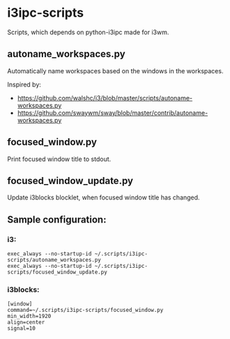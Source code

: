 # i3ipc-scripts
Scripts, which depends on python-i3ipc made for i3wm.
## autoname_workspaces.py
Automatically name workspaces based on the windows in the workspaces.

Inspired by:
- https://github.com/walshc/i3/blob/master/scripts/autoname-workspaces.py
- https://github.com/swaywm/sway/blob/master/contrib/autoname-workspaces.py

## focused_window.py
Print focused window title to stdout.

## focused_window_update.py
Update i3blocks blocklet, when focused window title has changed.

## Sample configuration:
### i3:
```
exec_always --no-startup-id ~/.scripts/i3ipc-scripts/autoname_workspaces.py
exec_always --no-startup-id ~/.scripts/i3ipc-scripts/focused_window_update.py
```
### i3blocks:
```
[window]
command=~/.scripts/i3ipc-scripts/focused_window.py
min_width=1920
align=center
signal=10
```
